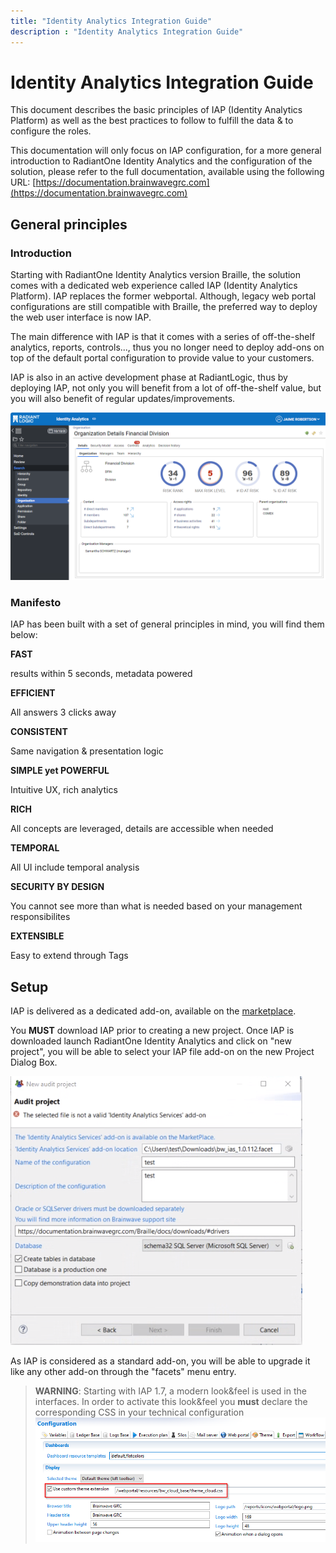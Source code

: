 ```yaml
---
title: "Identity Analytics Integration Guide"
description : "Identity Analytics Integration Guide"
---
```


# Identity Analytics Integration Guide

This document describes the basic principles of IAP (Identity Analytics Platform) as well as the best practices to follow to fulfill the data & to configure the roles.

This documentation will only focus on IAP configuration, for a more general introduction to RadiantOne Identity Analytics and the configuration of the solution, please refer to the full documentation, available using the following URL:
[https://documentation.brainwavegrc.com](https://documentation.brainwavegrc.com)

## General principles

### Introduction

Starting with RadiantOne Identity Analytics version Braille, the solution comes with a dedicated web experience called IAP (Identity Analytics Platform). IAP replaces the former webportal. Although, legacy web portal configurations are still compatible with Braille, the preferred way to deploy the web user interface is now IAP.

The main difference with IAP is that it comes with a series of off-the-shelf analytics, reports, controls..., thus you no longer need to deploy add-ons on top of the default portal configuration to provide value to your customers.

IAP is also in an active development phase at RadiantLogic, thus by deploying IAP, not only you will benefit from a lot of off-the-shelf value, but you will also benefit of regular updates/improvements.

![](./media/image1.png)

### Manifesto

IAP has been built with a set of general principles in mind, you will find them below:

**FAST**

results within 5 seconds, metadata powered

**EFFICIENT**

All answers 3 clicks away

**CONSISTENT**

Same navigation & presentation logic

**SIMPLE yet POWERFUL**

Intuitive UX, rich analytics

**RICH**

All concepts are leveraged, details are accessible when needed

**TEMPORAL**

All UI include temporal analysis

**SECURITY BY DESIGN**

You cannot see more than what is needed based on your management responsibilites

**EXTENSIBLE**

Easy to extend through Tags

## Setup

IAP is delivered as a dedicated add-on, available on the [marketplace](https://marketplace.brainwavegrc.com/package/bw_ias/).

You **MUST** download IAP prior to creating a new project. Once IAP is downloaded launch RadiantOne Identity Analytics and click on "new project", you will be able to select your IAP file add-on on the new Project Dialog Box.

![](./media/image2.png)

As IAP is considered as a standard add-on, you will be able to upgrade it like any other add-on through the "facets" menu entry.

> <span stle="color:red">**WARNING**:</span> Starting with IAP 1.7, a modern look&feel is used in the interfaces.
> In order to activate this look&feel you **must** declare the corresponding CSS in your technical configuration
> ![CSS decleration](./media/image69.png "CSS declaration")
